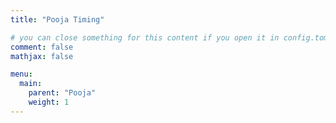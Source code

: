 ```yaml
---
title: "Pooja Timing"

# you can close something for this content if you open it in config.toml.
comment: false
mathjax: false

menu:
  main:
    parent: "Pooja"
    weight: 1
---
```

